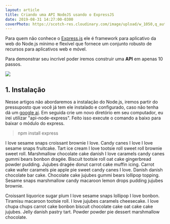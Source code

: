 ```yaml
---
layout: article
title: Criando uma API NodeJS usando o ExpressJS
date: 2019-08-31 14:27:00-0300
coverPhoto: https://scotch-res.cloudinary.com/image/upload/w_1050,q_auto:good,f_auto/media/https://scotch.io/wp-content/uploads/2014/11/node-express-sendfile.png
---
```


Para quem não conhece o <u>Express.js</u> ele é framework para aplicativo da web do Node.js mínimo e flexível que fornece um conjunto robusto de recursos para aplicativos web e móvel.

Para demonstrar seu incrível poder iremos construir uma <b>API</b> em apenas 10 passos.

![](https://scotch-res.cloudinary.com/image/upload/w_1050,q_auto:good,f_auto/media/https://scotch.io/wp-content/uploads/2014/11/node-express-sendfile.png)

## 1. Instalação

Nesse artigos não abordaremos a instalação do Node.js, iremos partir do pressuposto que você já tem ele instalado e configurado, caso não tenha dá um <a href="https://nodejs.org/en/download/" target="_blank">google ai</a>. Em seguida crie um novo diretório em seu computador, eu irei utilizar "api-node-express". Feito isso execute o comando a baixo para baixar o módulo do express.

> npm install express

I love sesame snaps croissant brownie I love. Candy canes I love I love sesame snaps fruitcake. Tart ice cream I love tootsie roll sweet roll brownie sweet roll. Marshmallow chocolate cake danish I love caramels candy canes gummi bears bonbon dragée. Biscuit tootsie roll oat cake gingerbread powder pudding. Jujubes dragée donut carrot cake muffin icing. Carrot cake wafer caramels pie apple pie sweet candy canes I love. Danish danish chocolate bar cake. Chocolate cake jujubes gummi bears lollipop topping. Sesame snaps marshmallow candy macaroon lemon drops pudding jujubes brownie.

Croissant liquorice sugar plum I love sesame snaps lollipop I love bonbon. Tiramisu macaroon tootsie roll. I love jujubes caramels cheesecake. I love chupa chups carrot cake bonbon biscuit chocolate cake oat cake cake jujubes. Jelly danish pastry tart. Powder powder pie dessert marshmallow chocolate.
